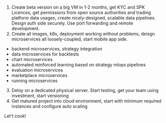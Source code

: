 1. Create beta version on a big VM in 1-2 months, get KYC and SPK Licences, get permissions from open source authorities and trading platform data usages,
   create nicely-designed, scalable data pipelines. Design auth side securely. Use port forwarding and remote development.
2. Create all images, k8s, deployment working without problems, deisgn microservices all loosely-coupled, start mobile app side.
* backend microservices, strategy integration
* data microservices for backtests
* chart microservices
* automated reinforced learning based on strategy mlops pipelines
* evaluation microservices
* marketplace microservices
* running microservices
3. Deloy on a dedicated physical server. Start testing, get your team using investment, start versioning
4. Get matured project into cloud environment, start with minimum required instances and configure auto scaling


Let't cook!
